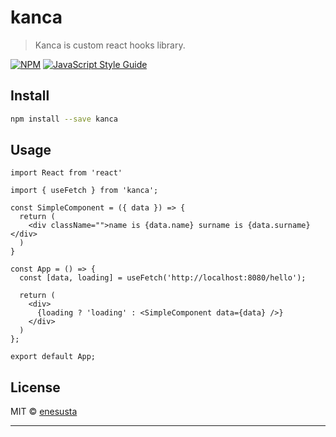 # kanca

> Kanca is custom react hooks library.

[![NPM](https://img.shields.io/npm/v/kanca.svg)](https://www.npmjs.com/package/kanca) [![JavaScript Style Guide](https://img.shields.io/badge/code_style-standard-brightgreen.svg)](https://standardjs.com)

## Install

```bash
npm install --save kanca
```

## Usage

```tsx
import React from 'react'

import { useFetch } from 'kanca';

const SimpleComponent = ({ data }) => {
  return (
    <div className="">name is {data.name} surname is {data.surname}</div>
  )
}

const App = () => {
  const [data, loading] = useFetch('http://localhost:8080/hello');

  return (
    <div>
      {loading ? 'loading' : <SimpleComponent data={data} />}
    </div>
  )
};

export default App;
```

## License

MIT © [enesusta](https://github.com/enesusta)

---
